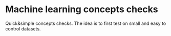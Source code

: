 # Machine learning concepts checks

Quick&simple concepts checks. The idea is to first test on small and easy to control datasets.
